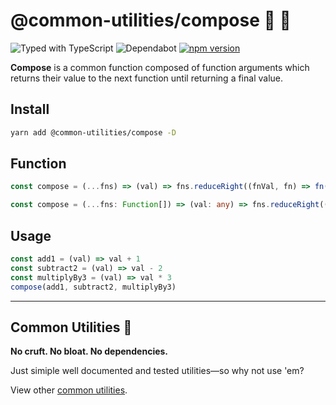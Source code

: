 # @common-utilities/compose 🧰 🚂

![Typed with TypeScript](https://flat.badgen.net/badge/icon/Typed?icon=typescript&label&labelColor=blue&color=555555)
![Dependabot](https://badgen.net/dependabot/badgen/yowainwright/common-utilities?icon=dependabot)
[![npm version](https://badge.fury.io/js/%40common-utilities%2Fcompose.svg)](https://badge.fury.io/js/%40common-utilities%2Fcompose)

**Compose** is a common function composed of function arguments which returns their value to the next function until returning a final value.

## Install

```bash
yarn add @common-utilities/compose -D
```

## Function

```javascript
const compose = (...fns) => (val) => fns.reduceRight((fnVal, fn) => fn(fnVal), val)
```

```typescript
const compose = (...fns: Function[]) => (val: any) => fns.reduceRight((fnVal: any, fn: Function) => fn(fnVal), val)
```

## Usage

```javascript
const add1 = (val) => val + 1
const subtract2 = (val) => val - 2
const multiplyBy3 = (val) => val * 3
compose(add1, subtract2, multiplyBy3)
```

---

## Common Utilities 🧰

**No cruft. No bloat. No dependencies.**

Just simiple well documented and tested utilities—so why not use 'em?

View other [common utilities](https://github.com/yowainwright/common-utilities).
